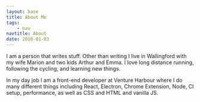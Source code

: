 ```yaml
---
layout: base
title: About Me
tags:
    - nav
navtitle: About
date: 2018-01-03
---
```


I am a person that writes stuff. Other than writing I live in Wallingford with my wife Marion and two kids Arthur and Emma. I love long distance running, following the cycling, and learning new things.

In my day job I am a front-end developer at Venture Harbour where I do many different things including React, Electron, Chrome Extension, Node, CI setup, performance, as well as CSS and HTML and vanilla JS.
